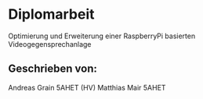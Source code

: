 # Diplomarbeit
Optimierung und Erweiterung einer RaspberryPi basierten Videogegensprechanlage
## Geschrieben von:
Andreas Grain 5AHET (HV)
Matthias Mair 5AHET
